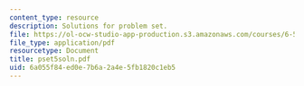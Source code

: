 ```yaml
---
content_type: resource
description: Solutions for problem set.
file: https://ol-ocw-studio-app-production.s3.amazonaws.com/courses/6-541j-speech-communication-spring-2004/6a055f84ed0e7b6a2a4e5fb1820c1eb5_pset5soln.pdf
file_type: application/pdf
resourcetype: Document
title: pset5soln.pdf
uid: 6a055f84-ed0e-7b6a-2a4e-5fb1820c1eb5
---
```

